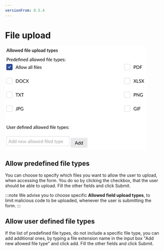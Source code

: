 ```yaml
---
versionFrom: 8.5.4
---
```


# File upload

![fileupload](images/fileupload.png)

## Allow predefined file types
You can choose to specify which files you want to allow the user to upload, when accessing the form. You do so by clicking the checkbox, that the user should be able to upload. Fill the other fields and click Submit.  

:::note
We advise you to choose specific **Allowed field upload types**, to limit malicious code to be uploaded, whenever the user is submitting the form.
:::

## Allow user defined file types
If the list of predefined file types, do not include a specific file type, you can add additional ones, by typing a file extension name in the input box "Add new allowed file type" and click add. Fill the other fields and click Submit.
